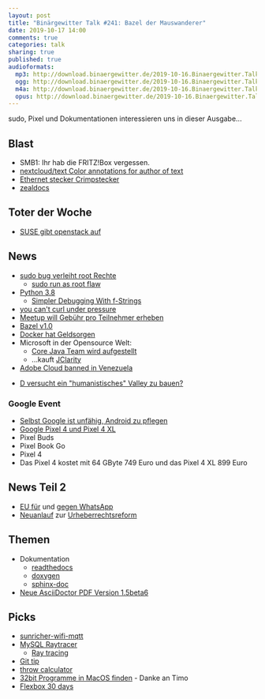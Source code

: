 ```yaml
---
layout: post
title: "Binärgewitter Talk #241: Bazel der Mauswanderer"
date: 2019-10-17 14:00
comments: true
categories: talk
sharing: true
published: true
audioformats:
  mp3: http://download.binaergewitter.de/2019-10-16.Binaergewitter.Talk.241.mp3
  ogg: http://download.binaergewitter.de/2019-10-16.Binaergewitter.Talk.241.ogg
  m4a: http://download.binaergewitter.de/2019-10-16.Binaergewitter.Talk.241.m4a
  opus: http://download.binaergewitter.de/2019-10-16.Binaergewitter.Talk.241.opus
---
```

sudo, Pixel und Dokumentationen interessieren uns in dieser Ausgabe...

## Blast
- SMB1: Ihr hab die FRITZ!Box vergessen.
- [nextcloud/text Color annotations for author of text](https://github.com/nextcloud/text/issues/91)
- [Ethernet stecker Crimpstecker](https://www.ebay.de/itm/8-x-Netzwerk-LAN-RJ45-Ethernet-stecker-Crimpstecker-Cat-6-7-5-5e-Kabel-Connector/283494876600?hash=item42019c85b8:g:Ys0AAOSwHsxc57Ba)
- [zealdocs](https://zealdocs.org/)

## Toter der Woche
* [SUSE gibt openstack auf](https://www.linux-magazin.de/news/suse-gibt-openstack-services-auf/)

## News
- [sudo bug verleiht root Rechte](https://www.heise.de/security/meldung/Linux-Bug-in-sudo-verleiht-Root-Rechte-4557770.html)
  * [sudo run as root flaw](https://thehackernews.com/2019/10/linux-sudo-run-as-root-flaw.html)
- [Python 3.8](https://docs.python.org/3/whatsnew/3.8.html)
  * [Simpler Debugging With f-Strings](https://realpython.com/python38-new-features/#simpler-debugging-with-f-strings)
- [you can't curl under pressure](https://blog.benjojo.co.uk/post/you-cant-curl-under-pressure)
- [Meetup will Gebühr pro Teilnehmer erheben](https://www.meetup.com/lp/paymentchanges)
- [Bazel v1.0](https://blog.bazel.build/2019/10/10/bazel-1.0.html)
- [Docker hat Geldsorgen](https://www.pro-linux.de/news/1/27485/geldsorgen-bei-docker.html)
- Microsoft in der Opensource Welt:
  * [Core Java Team wird aufgestellt](https://twitter.com/brunoborges/status/1180137427807035392)
  * ...kauft [JClarity](https://www.jclarity.com/index.php)
- [Adobe Cloud banned in Venezuela](http://thenewcamera.com/know-why-adobe-lightroom-and-photoshop-banned-in-venezuela/)
* [D versucht ein "humanistisches" Valley zu bauen?](https://www.heise.de/newsticker/meldung/Humanistische-Antwort-auf-das-Silicon-Valley-4550597.html)

### Google Event
- [Selbst Google ist unfähig, Android zu pflegen](https://www.golem.de/news/linux-kernel-selbst-google-ist-unfaehig-android-zu-pflegen-1910-144319.html)
- [Google Pixel 4 und Pixel 4 XL](https://www.heise.de/newsticker/meldung/Google-Pixel-4-und-Pixel-4-XL-Mit-Radar-Chip-und-Astro-Fotografie-4555806.html)
- Pixel Buds
- Pixel Book Go
- Pixel 4
- Das Pixel 4 kostet mit 64 GByte 749 Euro und das Pixel 4 XL 899 Euro

## News Teil 2
- [EU für](https://www.heise.de/newsticker/meldung/Messenger-Signal-fuer-EU-Abgeordnete-untersagt-4547528.html) und [gegen WhatsApp](https://www.heise.de/newsticker/meldung/EU-Parlament-empfiehlt-Jabber-statt-WhatsApp-und-prueft-Signal-4557826.html)
- [Neuanlauf](https://www.change.org/p/stoppt-die-zensurmaschine-rettet-das-internet-uploadfilter-artikel13-saveyourinternet/) zur [Urheberrechtsreform](https://www.abendblatt.de/ratgeber/multimedia/article227362319/Neuer-Anlauf-zu-EU-Urheberrechts-Reform-ohne-Upload-Filter.html)

## Themen
- Dokumentation
  * [readthedocs](https://readthedocs.org/)
  * [doxygen](http://www.doxygen.nl/)
  * [sphinx-doc](https://www.sphinx-doc.org/en/master/)
 - [Neue AsciiDoctor PDF Version 1.5beta6](https://github.com/asciidoctor/asciidoctor-pdf/releases/tag/v1.5.0.beta.6)

## Picks
- [sunricher-wifi-mqtt](https://github.com/magcode/sunricher-wifi-mqtt/)
- [MySQL Raytracer](http://www.pouet.net/prod.php?which=83222)
  * [Ray tracing](https://en.wikipedia.org/wiki/Ray_tracing_\(graphics\))
- [Git tip](https://twitter.com/brandur/status/1182066723337293828)
- [throw calculator](https://xkcd.com/2198/)
- [32bit Programme in MacOS finden](https://www.heise.de/mac-and-i/tipps/32-Bit-Apps-in-macOS-per-Spotlight-finden-4076047.html) - Danke an Timo
- [Flexbox 30 days](https://twitter.com/samantha_ming/status/1168234277529509888)
